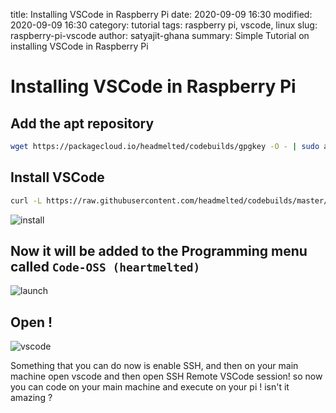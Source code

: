 title: Installing VSCode in Raspberry Pi
date: 2020-09-09 16:30
modified: 2020-09-09 16:30
category: tutorial
tags: raspberry pi, vscode, linux
slug: raspberry-pi-vscode
author: satyajit-ghana
summary: Simple Tutorial on installing VSCode in Raspberry Pi

# Installing VSCode in Raspberry Pi

## Add the apt repository

```bash
wget https://packagecloud.io/headmelted/codebuilds/gpgkey -O - | sudo apt-key add -
```

## Install VSCode

```bash
curl -L https://raw.githubusercontent.com/headmelted/codebuilds/master/docs/installers/apt.sh | sudo bash
```

![install]({attach}install.png)

## Now it will be added to the Programming menu called `Code-OSS (heartmelted)`

![launch]({attach}vscode-launch.png)

## Open !

![vscode]({attach}vscode.png)

Something that you can do now is enable SSH, and then on your main machine open vscode and then open SSH Remote VSCode session! so now you can code on your main machine and execute on your pi ! isn't it amazing ?
